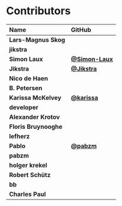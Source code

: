 # Contributors

| Name                  | GitHub                                           |
| :-------------------- | :----------------------------------------------- |
| **Lars-Magnus Skog**  |                                                  |
| **jikstra**           |                                                  |
| **Simon Laux**        | [**@Simon-Laux**](https://github.com/Simon-Laux) |
| **Jikstra**           | [**@Jikstra**](https://github.com/Jikstra)       |
| **Nico de Haen**      |                                                  |
| **B. Petersen**       |                                                  |
| **Karissa McKelvey**  | [**@karissa**](https://github.com/karissa)       |
| **developer**         |                                                  |
| **Alexander Krotov**  |                                                  |
| **Floris Bruynooghe** |                                                  |
| **lefherz**           |                                                  |
| **Pablo**             | [**@pabzm**](https://github.com/pabzm)           |
| **pabzm**             |                                                  |
| **holger krekel**     |                                                  |
| **Robert Schütz**     |                                                  |
| **bb**                |                                                  |
| **Charles Paul**      |                                                  |
